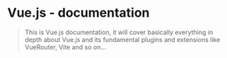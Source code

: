# Vue.js - documentation

> This is Vue.js documentation, it will cover basically everything in depth about Vue.js and its fundamental plugins and extensions like VueRouter, Vite and so on...
